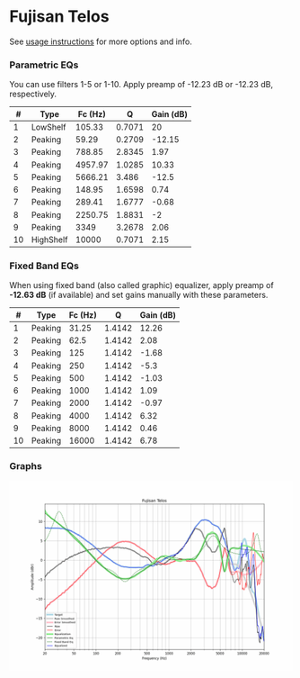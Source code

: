 # Fujisan Telos
See [usage instructions](https://github.com/jaakkopasanen/AutoEq#usage) for more options and info.

### Parametric EQs
You can use filters 1-5 or 1-10. Apply preamp of -12.23 dB or -12.23 dB, respectively.

|   # | Type      |   Fc (Hz) |      Q |   Gain (dB) |
|-----|-----------|-----------|--------|-------------|
|   1 | LowShelf  |    105.33 | 0.7071 |       20    |
|   2 | Peaking   |     59.29 | 0.2709 |      -12.15 |
|   3 | Peaking   |    788.85 | 2.8345 |        1.97 |
|   4 | Peaking   |   4957.97 | 1.0285 |       10.33 |
|   5 | Peaking   |   5666.21 | 3.486  |      -12.5  |
|   6 | Peaking   |    148.95 | 1.6598 |        0.74 |
|   7 | Peaking   |    289.41 | 1.6777 |       -0.68 |
|   8 | Peaking   |   2250.75 | 1.8831 |       -2    |
|   9 | Peaking   |   3349    | 3.2678 |        2.06 |
|  10 | HighShelf |  10000    | 0.7071 |        2.15 |

### Fixed Band EQs
When using fixed band (also called graphic) equalizer, apply preamp of **-12.63 dB** (if available) and set gains manually with these parameters.

|   # | Type    |   Fc (Hz) |      Q |   Gain (dB) |
|-----|---------|-----------|--------|-------------|
|   1 | Peaking |     31.25 | 1.4142 |       12.26 |
|   2 | Peaking |     62.5  | 1.4142 |        2.08 |
|   3 | Peaking |    125    | 1.4142 |       -1.68 |
|   4 | Peaking |    250    | 1.4142 |       -5.3  |
|   5 | Peaking |    500    | 1.4142 |       -1.03 |
|   6 | Peaking |   1000    | 1.4142 |        1.09 |
|   7 | Peaking |   2000    | 1.4142 |       -0.97 |
|   8 | Peaking |   4000    | 1.4142 |        6.32 |
|   9 | Peaking |   8000    | 1.4142 |        0.46 |
|  10 | Peaking |  16000    | 1.4142 |        6.78 |

### Graphs
![](./Fujisan%20Telos.png)
